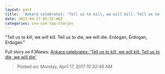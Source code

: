 ```yaml
---
layout: post
title:  "Ankara celebrates: 'Tell us to kill, we will kill. Tell us to die, we will die'"
date: 2017-04-17 05:32:46Z
categories: cnn-com-top-stories
---
```


"Tell us to kill, we will kill. Tell us to die, we will die. Erdogan, Erdogan, Erdogan."


Full story on F3News: [Ankara celebrates: 'Tell us to kill, we will kill. Tell us to die, we will die'](http://www.f3nws.com/n/sCHrcH)

> Posted on: Monday, April 17, 2017 10:32:46 AM
